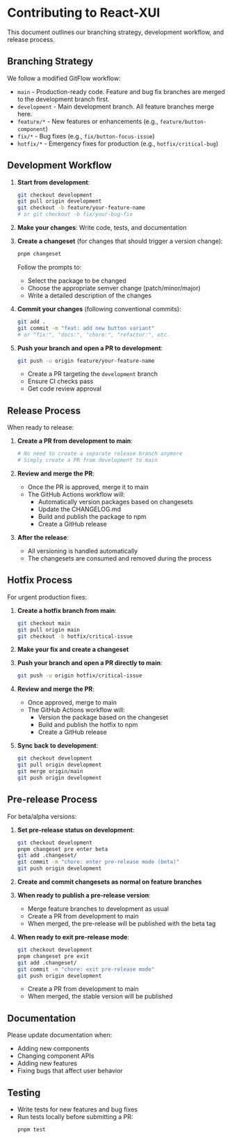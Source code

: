 # Contributing to React-XUI

This document outlines our branching strategy, development workflow, and release process.

## Branching Strategy

We follow a modified GitFlow workflow:

- `main` - Production-ready code. Feature and bug fix branches are merged to the development branch first.
- `development` - Main development branch. All feature branches merge here.
- `feature/*` - New features or enhancements (e.g., `feature/button-component`)
- `fix/*` - Bug fixes (e.g., `fix/button-focus-issue`)
- `hotfix/*` - Emergency fixes for production (e.g., `hotfix/critical-bug`)

## Development Workflow

1. **Start from development**:

   ```bash
   git checkout development
   git pull origin development
   git checkout -b feature/your-feature-name
   # or git checkout -b fix/your-bug-fix
   ```

2. **Make your changes**: Write code, tests, and documentation

3. **Create a changeset** (for changes that should trigger a version change):

   ```bash
   pnpm changeset
   ```

   Follow the prompts to:

   - Select the package to be changed
   - Choose the appropriate semver change (patch/minor/major)
   - Write a detailed description of the changes

4. **Commit your changes** (following conventional commits):

   ```bash
   git add .
   git commit -m "feat: add new button variant"
   # or "fix:", "docs:", "chore:", "refactor:", etc.
   ```

5. **Push your branch and open a PR to development**:
   ```bash
   git push -u origin feature/your-feature-name
   ```
   - Create a PR targeting the `development` branch
   - Ensure CI checks pass
   - Get code review approval

## Release Process

When ready to release:

1. **Create a PR from development to main**:

   ```bash
   # No need to create a separate release branch anymore
   # Simply create a PR from development to main
   ```

2. **Review and merge the PR**:

   - Once the PR is approved, merge it to main
   - The GitHub Actions workflow will:
     - Automatically version packages based on changesets
     - Update the CHANGELOG.md
     - Build and publish the package to npm
     - Create a GitHub release

3. **After the release**:
   - All versioning is handled automatically
   - The changesets are consumed and removed during the process

## Hotfix Process

For urgent production fixes:

1. **Create a hotfix branch from main**:

   ```bash
   git checkout main
   git pull origin main
   git checkout -b hotfix/critical-issue
   ```

2. **Make your fix and create a changeset**

3. **Push your branch and open a PR directly to main**:

   ```bash
   git push -u origin hotfix/critical-issue
   ```

4. **Review and merge the PR**:

   - Once approved, merge to main
   - The GitHub Actions workflow will:
     - Version the package based on the changeset
     - Build and publish the hotfix to npm
     - Create a GitHub release

5. **Sync back to development**:
   ```bash
   git checkout development
   git pull origin development
   git merge origin/main
   git push origin development
   ```

## Pre-release Process

For beta/alpha versions:

1. **Set pre-release status on development**:

   ```bash
   git checkout development
   pnpm changeset pre enter beta
   git add .changeset/
   git commit -m "chore: enter pre-release mode (beta)"
   git push origin development
   ```

2. **Create and commit changesets as normal on feature branches**

3. **When ready to publish a pre-release version**:

   - Merge feature branches to development as usual
   - Create a PR from development to main
   - When merged, the pre-release will be published with the beta tag

4. **When ready to exit pre-release mode**:
   ```bash
   git checkout development
   pnpm changeset pre exit
   git add .changeset/
   git commit -m "chore: exit pre-release mode"
   git push origin development
   ```
   - Create a PR from development to main
   - When merged, the stable version will be published

## Documentation

Please update documentation when:

- Adding new components
- Changing component APIs
- Adding new features
- Fixing bugs that affect user behavior

## Testing

- Write tests for new features and bug fixes
- Run tests locally before submitting a PR:
  ```bash
  pnpm test
  ```
